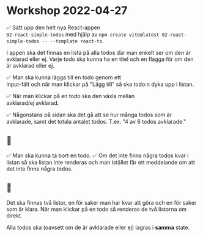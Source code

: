 # Workshop 2022-04-27

✅  Sätt upp den helt nya React-appen        
    `02-react-simple-todos` med hjälp av `npm create vite@latest 02-react-simple-todos -- --template react-ts`.

I appen ska det finnas en lista på alla todos där man enkelt ser om den är avklarad eller ej. Varje todo ska kunna ha en titel och en flagga för om den är avklarad eller ej.

✅  Man ska kunna lägga till en todo genom ett   
    input-fält och när man klickar på "Lägg till" så ska todo:n dyka upp i listan.

✅  När man klickar på en todo ska den växla mellan     
    avklarad/ej avklarad.

✅  Någonstans på sidan ska det gå att se hur många todos som är avklarade, samt det totala antalet todos. T.ex. "4 av 6 todos avklarade."

## 🌟

✅  Man ska kunna ta bort en todo. 
✅  Om det inte finns några todos kvar i listan så ska listan inte  renderas och man istället får ett meddelande om att det inte finns några todos.

## 🚀

Det ska finnas två listor, en för saker man har kvar att göra och en för saker som är klara. När man klickar på en todo så renderas de två listorna om direkt.

Alla todos ska (oavsett om de är avklarade eller ej) lagras i **samma** state.
